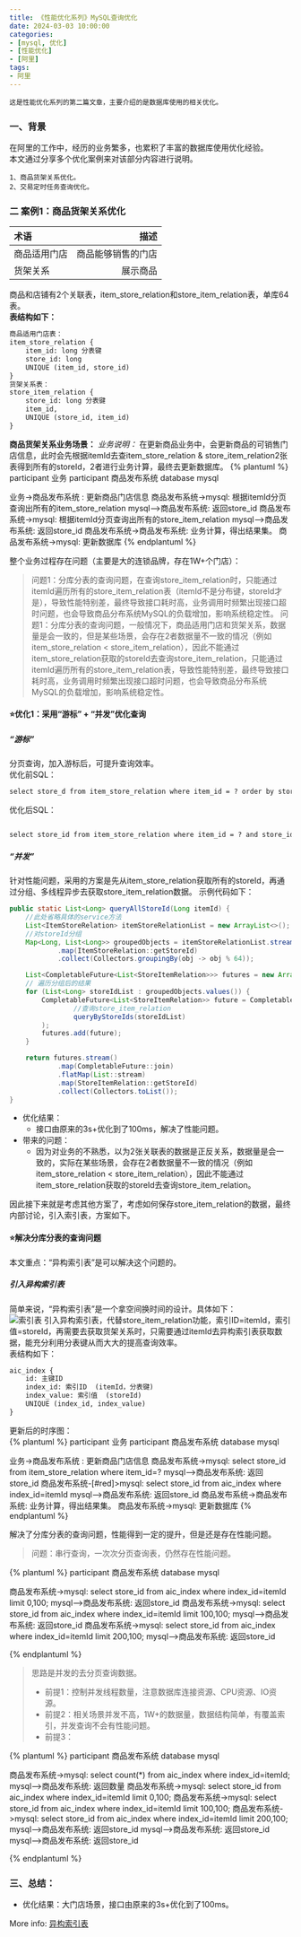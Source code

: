 ```yaml
---
title: 《性能优化系列》MySQL查询优化
date: 2024-03-03 10:00:00
categories: 
- [mysql, 优化]
- [性能优化]
- [阿里]
tags:
- 阿里
---
```


    这是性能优化系列的第二篇文章，主要介绍的是数据库使用的相关优化。

### 一、背景
在阿里的工作中，经历的业务繁多，也累积了丰富的数据库使用优化经验。   
本文通过分享多个优化案例来对该部分内容进行说明。    

    1、商品货架关系优化。
    2、交易定时任务查询优化。

<!-- more -->

### 二 案例1：商品货架关系优化
| 术语        | 描述    |
|:---| ---:|
| 商品适用门店    | 商品能够销售的门店 |
| 货架关系 | 展示商品  |

商品和店铺有2个关联表，item_store_relation和store_item_relation表，单库64表。   
**表结构如下：**
```dtd
商品适用门店表：
item_store_relation {
    item_id: long 分表键
    store_id: long
    UNIQUE (item_id, store_id)
} 
货架关系表：
store_item_relation {
    store_id: long 分表键
    item_id,
    UNIQUE (store_id, item_id)
}
```

**商品货架关系业务场景：**
*业务说明：*
在更新商品业务中，会更新商品的可销售门店信息，此时会先根据itemId去查item_store_relation & store_item_relation2张表得到所有的storeId，2者进行业务计算，最终去更新数据库。
{% plantuml %}
participant 业务
participant 商品发布系统
database mysql

业务->商品发布系统 : 更新商品门店信息
商品发布系统->mysql: 根据itemId分页查询出所有的item_store_relation
mysql-->商品发布系统: 返回store_id
商品发布系统->mysql: 根据itemId分页查询出所有的store_item_relation
mysql-->商品发布系统: 返回store_id
商品发布系统->商品发布系统: 业务计算，得出结果集。
商品发布系统->mysql: 更新数据库
{% endplantuml %}


整个业务过程存在问题（主要是大的连锁品牌，存在1W+个门店）：
> 问题1：分库分表的查询问题，在查询store_item_relation时，只能通过itemId遍历所有的store_item_relation表（itemId不是分布键，storeId才是），导致性能特别差，最终导致接口耗时高，业务调用时频繁出现接口超时问题，也会导致商品分布系统MySQL的负载增加，影响系统稳定性。
> 问题1：分库分表的查询问题，一般情况下，商品适用门店和货架关系，数据量是会一致的，但是某些场景，会存在2者数据量不一致的情况（例如item_store_relation < store_item_relation），因此不能通过item_store_relation获取的storeId去查询store_item_relation，只能通过itemId遍历所有的store_item_relation表，导致性能特别差，最终导致接口耗时高，业务调用时频繁出现接口超时问题，也会导致商品分布系统MySQL的负载增加，影响系统稳定性。

#### ⭐️优化1：采用“游标” + “并发”优化查询

##### “游标”
分页查询，加入游标后，可提升查询效率。     
优化前SQL：
```dtd
select store_d from item_store_relation where item_id = ? order by store_id limit 0, 100;
```
优化后SQL：
```dtd

select store_id from item_store_relation where item_id = ? and store_id > ? order by store_id limit 0, 100;
```

##### “并发”
针对性能问题，采用的方案是先从item_store_relation获取所有的storeId，再通过分组、多线程异步去获取store_item_relation数据。 
示例代码如下：
```java
public static List<Long> queryAllStoreId(Long itemId) {
    //此处省略具体的service方法
    List<ItemStoreRelation> itemStoreRelationList = new ArrayList<>();
    //对storeId分组
    Map<Long, List<Long>> groupedObjects = itemStoreRelationList.stream()
            .map(ItemStoreRelation::getStoreId)
            .collect(Collectors.groupingBy(obj -> obj % 64));

    List<CompletableFuture<List<StoreItemRelation>>> futures = new ArrayList<>();
    // 遍历分组后的结果
    for (List<Long> storeIdList : groupedObjects.values()) {
        CompletableFuture<List<StoreItemRelation>> future = CompletableFuture.supplyAsync(() -> 
                //查询store_item_relation
                queryByStoreIds(storeIdList)
        );
        futures.add(future);
    }

    return futures.stream()
            .map(CompletableFuture::join)
            .flatMap(List::stream)
            .map(StoreItemRelation::getStoreId)
            .collect(Collectors.toList());
}
```

- 优化结果：
  - 接口由原来的3s+优化到了100ms，解决了性能问题。
- 带来的问题：
  - 因为对业务的不熟悉，以为2张关联表的数据是正反关系，数据量是会一致的，实际在某些场景，会存在2者数据量不一致的情况（例如item_store_relation < store_item_relation），因此不能通过item_store_relation获取的storeId去查询store_item_relation。

因此接下来就是考虑其他方案了，考虑如何保存store_item_relation的数据，最终内部讨论，引入索引表，方案如下。

#### ⭐️解决分库分表的查询问题
本文重点：“异构索引表”是可以解决这个问题的。

##### 引入异构索引表 
简单来说，“异构索引表”是一个拿空间换时间的设计。具体如下：  
![索引表](2024-03-03-性能优化-MySQL查询优化/异构索引表.png) 
引入异构索引表，代替store_item_relation功能，索引ID=itemId，索引值=storeId，再需要去获取货架关系时，只需要通过itemId去异构索引表获取数据，能充分利用分表键从而大大的提高查询效率。  
表结构如下：  
```dtd
aic_index {
    id: 主键ID
    index_id: 索引ID  (itemId，分表键)
    index_value: 索引值  (storeId)
    UNIQUE (index_id, index_value)
}
```
更新后的时序图：    
{% plantuml %}
participant 业务
participant 商品发布系统
database mysql

业务->商品发布系统 : 更新商品门店信息
商品发布系统->mysql: select store_id from item_store_relation where item_id=?
mysql-->商品发布系统: 返回store_id
商品发布系统-[#red]>mysql: select store_id from <color red>aic_index </color> where index_id=itemId
mysql-->商品发布系统: 返回store_id
商品发布系统->商品发布系统: 业务计算，得出结果集。
商品发布系统->mysql: 更新数据库
{% endplantuml %}

解决了分库分表的查询问题，性能得到一定的提升，但是还是存在性能问题。  
> 问题：串行查询，一次次分页查询表，仍然存在性能问题。

{% plantuml %}
participant 商品发布系统
database mysql

商品发布系统->mysql: select store_id from aic_index where index_id=itemId limit 0,100;
mysql-->商品发布系统: 返回store_id
商品发布系统->mysql: select store_id from aic_index where index_id=itemId limit 100,100;
mysql-->商品发布系统: 返回store_id
商品发布系统->mysql: select store_id from aic_index where index_id=itemId limit 200,100;
mysql-->商品发布系统: 返回store_id

{% endplantuml %}

> 思路是并发的去分页查询数据。 
> - 前提1：控制并发线程数量，注意数据库连接资源、CPU资源、IO资源。 
> - 前提2：相关场景并发不高，1W+的数据量，数据结构简单，有覆盖索引，并发查询不会有性能问题。
> - 前提3：

{% plantuml %}
participant 商品发布系统
database mysql

商品发布系统->mysql: select count(*) from aic_index where index_id=itemId;
mysql-->商品发布系统: 返回数量
商品发布系统->mysql: select store_id from aic_index where index_id=itemId limit 0,100;
商品发布系统->mysql: select store_id from aic_index where index_id=itemId limit 100,100;
商品发布系统->mysql: select store_id from aic_index where index_id=itemId limit 200,100;
mysql-->商品发布系统: 返回store_id
mysql-->商品发布系统: 返回store_id
mysql-->商品发布系统: 返回store_id

{% endplantuml %}

### 三、总结：
- 优化结果：大门店场景，接口由原来的3s+优化到了100ms。

More info: [异构索引表](https://mp.weixin.qq.com/s/qWYfIK8FmlS0yLgy8mhROw)
